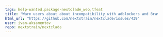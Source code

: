 ```yaml
---
tags: help-wanted,package-nextclade_web,tfeat
title: "Warn users about about incompatibility with adblockers and Brave browser"
html_url: "https://github.com/nextstrain/nextclade/issues/439"
user: ivan-aksamentov
repo: nextstrain/nextclade
---
```


